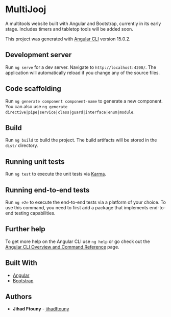 # MultiJooj

A multitools website built with Angular and Bootstrap, currently in its early stage. Includes timers and tabletop tools will be added soon.

This project was generated with [Angular CLI](https://github.com/angular/angular-cli) version 15.0.2.


## Development server

Run `ng serve` for a dev server. Navigate to `http://localhost:4200/`. The application will automatically reload if you change any of the source files.

## Code scaffolding

Run `ng generate component component-name` to generate a new component. You can also use `ng generate directive|pipe|service|class|guard|interface|enum|module`.

## Build

Run `ng build` to build the project. The build artifacts will be stored in the `dist/` directory.

## Running unit tests

Run `ng test` to execute the unit tests via [Karma](https://karma-runner.github.io).

## Running end-to-end tests

Run `ng e2e` to execute the end-to-end tests via a platform of your choice. To use this command, you need to first add a package that implements end-to-end testing capabilities.

## Further help

To get more help on the Angular CLI use `ng help` or go check out the [Angular CLI Overview and Command Reference](https://angular.io/cli) page.


## Built With

- [Angular](https://angular.io/)
- [Bootstrap](https://getbootstrap.com/)

## Authors

- **Jihad Ftouny** - [jihadftouny](https://github.com/jihadftouny)
